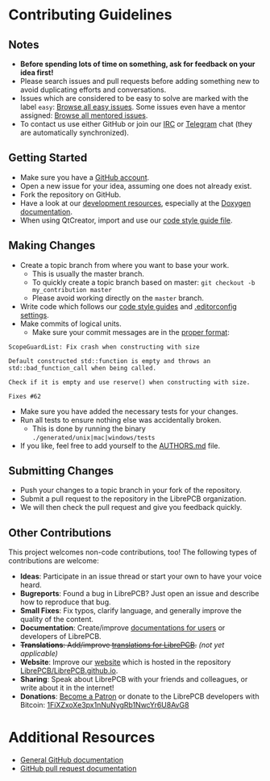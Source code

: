 # Contributing Guidelines

## Notes

- **Before spending lots of time on something, ask for feedback on your idea first!**
- Please search issues and pull requests before adding something new to avoid duplicating efforts and conversations.
- Issues which are considered to be easy to solve are marked with the label `easy`:
  [Browse all easy issues](https://github.com/LibrePCB/LibrePCB/labels/easy).
  Some issues even have a mentor assigned:
  [Browse all mentored issues](https://github.com/LibrePCB/LibrePCB/labels/mentored).
- To contact us use either GitHub or join our [IRC](https://webchat.freenode.net/?channels=#librepcb)
  or [Telegram](https://telegram.me/LibrePCB_dev) chat (they are automatically synchronized).

## Getting Started

- Make sure you have a [GitHub account](https://github.com/signup/free).
- Open a new issue for your idea, assuming one does not already exist.
- Fork the repository on GitHub.
- Have a look at our [development resources](https://github.com/LibrePCB/LibrePCB/tree/master/dev),
  especially at the [Doxygen documentation](http://librepcb.org/LibrePCB-Doxygen/master/).
- When using QtCreator, import and use our [code style guide file](https://github.com/LibrePCB/LibrePCB/blob/master/dev/CodingStyle_QtCreator.xml).

## Making Changes

- Create a topic branch from where you want to base your work.
  - This is usually the master branch.
  - To quickly create a topic branch based on master:
    `git checkout -b my_contribution master`
  - Please avoid working directly on the `master` branch.
- Write code which follows our [code style guides](http://librepcb.org/LibrePCB-Doxygen/master/df/d24/doc_code_style_guide.html)
  and [.editorconfig settings](https://github.com/LibrePCB/LibrePCB/blob/master/.editorconfig).
- Make commits of logical units.
  - Make sure your commit messages are in the [proper format](http://chris.beams.io/posts/git-commit/):
```
ScopeGuardList: Fix crash when constructing with size

Default constructed std::function is empty and throws an
std::bad_function_call when being called.

Check if it is empty and use reserve() when constructing with size.

Fixes #62
```
- Make sure you have added the necessary tests for your changes.
- Run all tests to ensure nothing else was accidentally broken.
  - This is done by running the binary `./generated/unix|mac|windows/tests`
- If you like, feel free to add yourself to the
  [AUTHORS.md](https://github.com/LibrePCB/LibrePCB/blob/master/AUTHORS.md) file.

## Submitting Changes

- Push your changes to a topic branch in your fork of the repository.
- Submit a pull request to the repository in the LibrePCB organization.
- We will then check the pull request and give you feedback quickly.

## Other Contributions

This project welcomes non-code contributions, too! The following types of contributions are welcome:

- **Ideas**: Participate in an issue thread or start your own to have your voice heard.
- **Bugreports**: Found a bug in LibrePCB? Just open an issue and describe how to reproduce that bug.
- **Small Fixes**: Fix typos, clarify language, and generally improve the quality of the content.
- **Documentation**: Create/improve [documentations for users](https://github.com/LibrePCB/librepcb-doc)
  or developers of LibrePCB.
- ~~**Translations**: Add/improve [translations for LibrePCB](https://github.com/LibrePCB/LibrePCB/tree/master/i18n).~~
  *(not yet applicable)*
- **Website**: Improve our [website](http://librepcb.org) which is hosted in the repository [LibrePCB/LibrePCB.github.io](https://github.com/LibrePCB/LibrePCB.github.io).
- **Sharing**: Speak about LibrePCB with your friends and colleagues, or write about it in the internet!
- **Donations**: [Become a Patron](https://www.patreon.com/librepcb)
  or donate to the LibrePCB developers with Bitcoin:
  [1FiXZxoXe3px1nNuNygRb1NwcYr6U8AvG8](bitcoin:1FiXZxoXe3px1nNuNygRb1NwcYr6U8AvG8)

# Additional Resources

- [General GitHub documentation](https://help.github.com/)
- [GitHub pull request documentation](https://help.github.com/send-pull-requests/)
